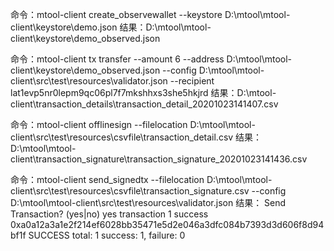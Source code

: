 命令：mtool-client create_observewallet --keystore D:\mtool\mtool-client\keystore\demo.json
结果：D:\mtool\mtool-client\keystore\demo_observed.json

命令：mtool-client tx transfer --amount 6 --address D:\mtool\mtool-client\keystore\demo_observed.json --config D:\mtool\mtool-client\src\test\resources\validator.json --recipient lat1evp5nr0lepm9qc06pl7f7mkshhxs3she5hkjrd
结果：D:\mtool-client\transaction_details\transaction_detail_20201023141407.csv

命令：mtool-client offlinesign --filelocation D:\mtool\mtool-client\src\test\resources\csvfile\transaction_detail.csv
结果：D:\mtool\mtool-client\transaction_signature\transaction_signature_20201023141436.csv

命令：mtool-client send_signedtx --filelocation D:\mtool\mtool-client\src\test\resources\csvfile\transaction_signature.csv --config  D:\mtool\mtool-client\src\test\resources\validator.json
结果：
Send Transaction? (yes|no)
yes
transaction 1 success
0xa0a12a3a1e2f214ef6028bb35471e5d2e046a3dfc084b7393d3d606f8d94bf1f
SUCCESS
total: 1
success: 1, failure: 0